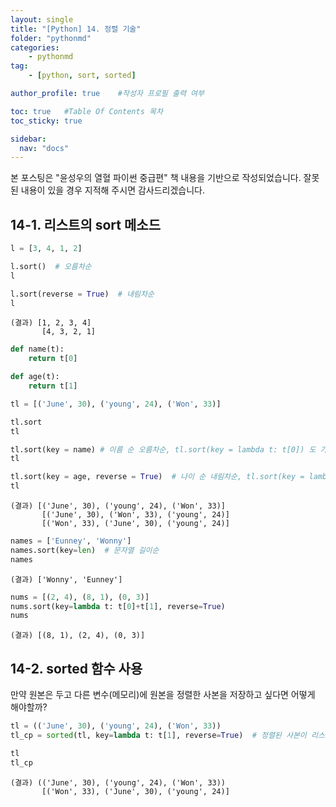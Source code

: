 ```yaml
---
layout: single
title: "[Python] 14. 정렬 기술"
folder: "pythonmd"
categories:
    - pythonmd
tag:
    - [python, sort, sorted]

author_profile: true    #작성자 프로필 출력 여부

toc: true   #Table Of Contents 목차 
toc_sticky: true

sidebar:
  nav: "docs"
---
```


본 포스팅은 "윤성우의 열혈 파이썬 중급편" 책 내용을 기반으로 작성되었습니다.
잘못된 내용이 있을 경우 지적해 주시면 감사드리겠습니다.

## 14-1. 리스트의 sort 메소드

```python
l = [3, 4, 1, 2]

l.sort()  # 오름차순
l

l.sort(reverse = True)  # 내림차순
l
```
    (결과) [1, 2, 3, 4]
           [4, 3, 2, 1]

```python
def name(t):
    return t[0]

def age(t):
    return t[1]

tl = [('June', 30), ('young', 24), ('Won', 33)]

tl.sort
tl

tl.sort(key = name) # 이름 순 오름차순, tl.sort(key = lambda t: t[0]) 도 가능, 리스트에 저장된 튜플 하나씩 함수로 보냄.
tl

tl.sort(key = age, reverse = True)  # 나이 순 내림차순, tl.sort(key = lambda t: t[1], reverse = True) 도 가능
tl
```
    (결과) [('June', 30), ('young', 24), ('Won', 33)]
           [('June', 30), ('Won', 33), ('young', 24)]
           [('Won', 33), ('June', 30), ('young', 24)]

```python
names = ['Eunney', 'Wonny']
names.sort(key=len)  # 문자열 길이순
names
```
    (결과) ['Wonny', 'Eunney']

```python
nums = [(2, 4), (8, 1), (0, 3)]
nums.sort(key=lambda t: t[0]+t[1], reverse=True)
nums
```
    (결과) [(8, 1), (2, 4), (0, 3)]

## 14-2. sorted 함수 사용

만약 원본은 두고 다른 변수(메모리)에 원본을 정렬한 사본을 저장하고 싶다면 어떻게 해야할까?

```python
tl = (('June', 30), ('young', 24), ('Won', 33))
tl_cp = sorted(tl, key=lambda t: t[1], reverse=True)  # 정렬된 사본이 리스트에 담긴다! 동일하게 튜플로 만들고 싶으면 tuple(tl_cp) 쓰자!

tl
tl_cp
```
    (결과) (('June', 30), ('young', 24), ('Won', 33))
           [('Won', 33), ('June', 30), ('young', 24)]
